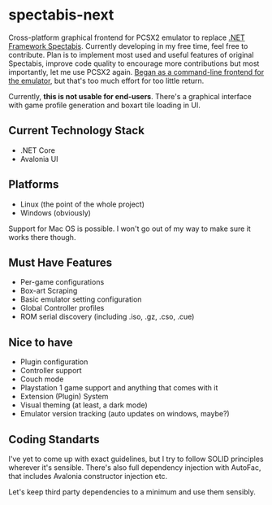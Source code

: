 # spectabis-next

Cross-platform graphical frontend for PCSX2 emulator to replace [.NET Framework Spectabis](https://github.com/FaithLV/Spectabis). Currently developing in my free time, feel free to contribute.
Plan is to implement most used and useful features of original Spectabis, improve code quality to encourage more contributions but most importantly, let me use PCSX2 again.
[Began as a command-line frontend for the emulator](https://github.com/FaithLV/spectabis-cli), but that's too much effort for too little return.

Currently, **this is not usable for end-users**. There's a graphical interface with game profile generation and boxart tile loading in UI.

## Current Technology Stack
* .NET Core
* Avalonia UI

## Platforms
* Linux (the point of the whole project)
* Windows (obviously)

Support for Mac OS is possible. I won't go out of my way to make sure it works there though.

## Must Have Features
* Per-game configurations
* Box-art Scraping
* Basic emulator setting configuration
* Global Controller profiles
* ROM serial discovery (including .iso, .gz, .cso, .cue)

## Nice to have
* Plugin configuration
* Controller support
* Couch mode
* Playstation 1 game support and anything that comes with it
* Extension (Plugin) System
* Visual theming (at least, a dark mode)
* Emulator version tracking (auto updates on windows, maybe?)

## Coding Standarts
I've yet to come up with exact guidelines, but I try to follow SOLID principles wherever it's sensible. There's also full dependency injection with AutoFac, that includes Avalonia constructor injection etc.

Let's keep third party dependencies to a minimum and use them sensibly.
